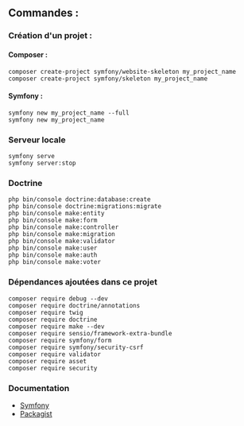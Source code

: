 ## Commandes :

### Création d'un projet :

#### Composer :
```
composer create-project symfony/website-skeleton my_project_name
composer create-project symfony/skeleton my_project_name
```

#### Symfony :
```
symfony new my_project_name --full
symfony new my_project_name
```

### Serveur locale
```
symfony serve
symfony server:stop
```

### Doctrine
```
php bin/console doctrine:database:create
php bin/console doctrine:migrations:migrate
php bin/console make:entity
php bin/console make:form
php bin/console make:controller
php bin/console make:migration
php bin/console make:validator
php bin/console make:user
php bin/console make:auth
php bin/console make:voter
```

### Dépendances ajoutées dans ce projet
```
composer require debug --dev
composer require doctrine/annotations
composer require twig
composer require doctrine
composer require make --dev
composer require sensio/framework-extra-bundle
composer require symfony/form
composer require symfony/security-csrf
composer require validator
composer require asset
composer require security
```

### Documentation
- [Symfony](https://symfony.com/doc/current/index.html)
- [Packagist](https://packagist.org/)
